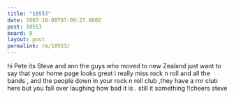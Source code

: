 ```yaml
---
title: "10553"
date: 2007-10-08T07:09:27.000Z
post: 10553
board: 8
layout: post
permalink: /m/10553/
---
```

hi Pete its Steve and ann the guys who moved to new Zealand just want to say that your home page looks great i really miss rock n roll and all the bands , and the people down in your rock n roll club  ,they have a rnr club here but you fall over laughing how bad it is . still it something !!cheers steve
